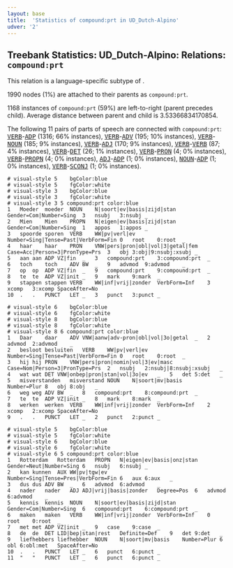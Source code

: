 ```yaml
---
layout: base
title:  'Statistics of compound:prt in UD_Dutch-Alpino'
udver: '2'
---
```


## Treebank Statistics: UD_Dutch-Alpino: Relations: `compound:prt`

This relation is a language-specific subtype of .

1990 nodes (1%) are attached to their parents as `compound:prt`.

1168 instances of `compound:prt` (59%) are left-to-right (parent precedes child).
Average distance between parent and child is 3.53366834170854.

The following 11 pairs of parts of speech are connected with `compound:prt`: <tt><a href="nl_alpino-pos-VERB.html">VERB</a></tt>-<tt><a href="nl_alpino-pos-ADP.html">ADP</a></tt> (1316; 66% instances), <tt><a href="nl_alpino-pos-VERB.html">VERB</a></tt>-<tt><a href="nl_alpino-pos-ADV.html">ADV</a></tt> (195; 10% instances), <tt><a href="nl_alpino-pos-VERB.html">VERB</a></tt>-<tt><a href="nl_alpino-pos-NOUN.html">NOUN</a></tt> (185; 9% instances), <tt><a href="nl_alpino-pos-VERB.html">VERB</a></tt>-<tt><a href="nl_alpino-pos-ADJ.html">ADJ</a></tt> (170; 9% instances), <tt><a href="nl_alpino-pos-VERB.html">VERB</a></tt>-<tt><a href="nl_alpino-pos-VERB.html">VERB</a></tt> (87; 4% instances), <tt><a href="nl_alpino-pos-VERB.html">VERB</a></tt>-<tt><a href="nl_alpino-pos-DET.html">DET</a></tt> (26; 1% instances), <tt><a href="nl_alpino-pos-VERB.html">VERB</a></tt>-<tt><a href="nl_alpino-pos-PRON.html">PRON</a></tt> (4; 0% instances), <tt><a href="nl_alpino-pos-VERB.html">VERB</a></tt>-<tt><a href="nl_alpino-pos-PROPN.html">PROPN</a></tt> (4; 0% instances), <tt><a href="nl_alpino-pos-ADJ.html">ADJ</a></tt>-<tt><a href="nl_alpino-pos-ADP.html">ADP</a></tt> (1; 0% instances), <tt><a href="nl_alpino-pos-NOUN.html">NOUN</a></tt>-<tt><a href="nl_alpino-pos-ADP.html">ADP</a></tt> (1; 0% instances), <tt><a href="nl_alpino-pos-VERB.html">VERB</a></tt>-<tt><a href="nl_alpino-pos-SCONJ.html">SCONJ</a></tt> (1; 0% instances).


~~~ conllu
# visual-style 5	bgColor:blue
# visual-style 5	fgColor:white
# visual-style 3	bgColor:blue
# visual-style 3	fgColor:white
# visual-style 3 5 compound:prt	color:blue
1	Moeder	moeder	NOUN	N|soort|ev|basis|zijd|stan	Gender=Com|Number=Sing	3	nsubj	3:nsubj	_
2	Mien	Mien	PROPN	N|eigen|ev|basis|zijd|stan	Gender=Com|Number=Sing	1	appos	1:appos	_
3	spoorde	sporen	VERB	WW|pv|verl|ev	Number=Sing|Tense=Past|VerbForm=Fin	0	root	0:root	_
4	haar	haar	PRON	VNW|pers|pron|obl|vol|3|getal|fem	Case=Acc|Person=3|PronType=Prs	3	obj	3:obj|9:nsubj:xsubj	_
5	aan	aan	ADP	VZ|fin	_	3	compound:prt	3:compound:prt	_
6	toch	toch	ADV	BW	_	9	advmod	9:advmod	_
7	op	op	ADP	VZ|fin	_	9	compound:prt	9:compound:prt	_
8	te	te	ADP	VZ|init	_	9	mark	9:mark	_
9	stappen	stappen	VERB	WW|inf|vrij|zonder	VerbForm=Inf	3	xcomp	3:xcomp	SpaceAfter=No
10	.	.	PUNCT	LET	_	3	punct	3:punct	_

~~~


~~~ conllu
# visual-style 6	bgColor:blue
# visual-style 6	fgColor:white
# visual-style 8	bgColor:blue
# visual-style 8	fgColor:white
# visual-style 8 6 compound:prt	color:blue
1	Daar	daar	ADV	VNW|aanw|adv-pron|obl|vol|3o|getal	_	2	advmod	2:advmod	_
2	besloot	besluiten	VERB	WW|pv|verl|ev	Number=Sing|Tense=Past|VerbForm=Fin	0	root	0:root	_
3	hij	hij	PRON	VNW|pers|pron|nomin|vol|3|ev|masc	Case=Nom|Person=3|PronType=Prs	2	nsubj	2:nsubj|8:nsubj:xsubj	_
4	wat	wat	DET	VNW|onbep|pron|stan|vol|3o|ev	_	5	det	5:det	_
5	misverstanden	misverstand	NOUN	N|soort|mv|basis	Number=Plur	8	obj	8:obj	_
6	weg	weg	ADV	BW	_	8	compound:prt	8:compound:prt	_
7	te	te	ADP	VZ|init	_	8	mark	8:mark	_
8	werken	werken	VERB	WW|inf|vrij|zonder	VerbForm=Inf	2	xcomp	2:xcomp	SpaceAfter=No
9	.	.	PUNCT	LET	_	2	punct	2:punct	_

~~~


~~~ conllu
# visual-style 5	bgColor:blue
# visual-style 5	fgColor:white
# visual-style 6	bgColor:blue
# visual-style 6	fgColor:white
# visual-style 6 5 compound:prt	color:blue
1	Rotterdam	Rotterdam	PROPN	N|eigen|ev|basis|onz|stan	Gender=Neut|Number=Sing	6	nsubj	6:nsubj	_
2	kan	kunnen	AUX	WW|pv|tgw|ev	Number=Sing|Tense=Pres|VerbForm=Fin	6	aux	6:aux	_
3	dus	dus	ADV	BW	_	6	advmod	6:advmod	_
4	nader	nader	ADJ	ADJ|vrij|basis|zonder	Degree=Pos	6	advmod	6:advmod	_
5	kennis	kennis	NOUN	N|soort|ev|basis|zijd|stan	Gender=Com|Number=Sing	6	compound:prt	6:compound:prt	_
6	maken	maken	VERB	WW|inf|vrij|zonder	VerbForm=Inf	0	root	0:root	_
7	met	met	ADP	VZ|init	_	9	case	9:case	_
8	de	de	DET	LID|bep|stan|rest	Definite=Def	9	det	9:det	_
9	liefhebbers	liefhebber	NOUN	N|soort|mv|basis	Number=Plur	6	obl	6:obl:met	SpaceAfter=No
10	.	.	PUNCT	LET	_	6	punct	6:punct	_
11	"	"	PUNCT	LET	_	6	punct	6:punct	_

~~~


